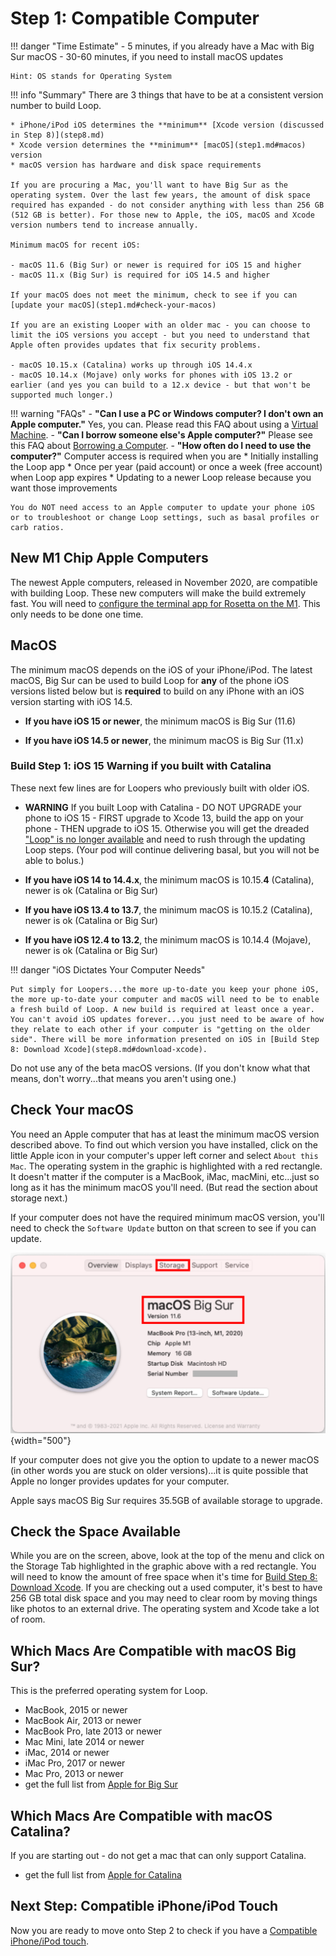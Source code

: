 # Step 1: Compatible Computer

!!! danger "Time Estimate"
    - 5 minutes, if you already have a Mac with Big Sur macOS
    - 30-60 minutes, if you need to install macOS updates

    Hint: OS stands for Operating System

!!! info "Summary"
    There are 3 things that have to be at a consistent version number to build Loop.

    * iPhone/iPod iOS determines the **minimum** [Xcode version (discussed in Step 8)](step8.md)
    * Xcode version determines the **minimum** [macOS](step1.md#macos) version
    * macOS version has hardware and disk space requirements

    If you are procuring a Mac, you'll want to have Big Sur as the operating system. Over the last few years, the amount of disk space required has expanded - do not consider anything with less than 256 GB (512 GB is better). For those new to Apple, the iOS, macOS and Xcode version numbers tend to increase annually.

    Minimum macOS for recent iOS:

    - macOS 11.6 (Big Sur) or newer is required for iOS 15 and higher
    - macOS 11.x (Big Sur) is required for iOS 14.5 and higher

    If your macOS does not meet the minimum, check to see if you can [update your macOS](step1.md#check-your-macos)

    If you are an existing Looper with an older mac - you can choose to limit the iOS versions you accept - but you need to understand that Apple often provides updates that fix security problems.

    - macOS 10.15.x (Catalina) works up through iOS 14.4.x
    - macOS 10.14.x (Mojave) only works for phones with iOS 13.2 or earlier (and yes you can build to a 12.x device - but that won't be supported much longer.)

!!! warning "FAQs"
    - **"Can I use a PC or Windows computer? I don't own an Apple computer."** Yes, you can. Please read this FAQ about using a [Virtual Machine](../faqs/FAQs.md#can-i-use-a-pc-or-windows-computer-to-build).
    - **"Can I borrow someone else's Apple computer?"** Please see this FAQ about [Borrowing a Computer](../faqs/FAQs.md#do-i-need-to-own-my-own-apple-computer).
    - **"How often do I need to use the computer?"** Computer access is required when you are
        * Initially installing the Loop app
        * Once per year (paid account) or once a week (free account) when Loop app expires
        * Updating to a newer Loop release because you want those improvements

    You do NOT need access to an Apple computer to update your phone iOS or to troubleshoot or change Loop settings, such as basal profiles or carb ratios.

## New M1 Chip Apple Computers

The newest Apple computers, released in November 2020, are compatible with building Loop. These new computers will make the build extremely fast. You will need to [configure the terminal app for Rosetta on the M1](step7.md#configure-terminal-app-for-rosetta-on-m1-computer). This only needs to be done one time.

## MacOS

The minimum macOS depends on the iOS of your iPhone/iPod. The latest macOS, Big Sur can be used to build Loop for **any** of the phone iOS versions listed below but is **required** to build on any iPhone with an iOS version starting with iOS 14.5.

* **If you have iOS 15 or newer**, the minimum macOS is Big Sur (11.6)

* **If you have iOS 14.5 or newer**, the minimum macOS is Big Sur (11.x)

### Build Step 1: iOS 15 Warning if you built with Catalina

These next few lines are for Loopers who previously built with older iOS.  

* **WARNING** If you built Loop with Catalina - DO NOT UPGRADE your phone to iOS 15 - FIRST upgrade to Xcode 13, build the app on your phone - THEN upgrade to iOS 15. Otherwise you will get the dreaded ["Loop" is no longer available](updating.md#loop-is-no-longer-available) and need to rush through the updating Loop steps.  (Your pod will continue delivering basal, but you will not be able to bolus.)

* **If you have iOS 14 to 14.4.x**, the minimum macOS is 10.15.**4** (Catalina), newer is ok (Catalina or Big Sur)

* **If you have iOS 13.4 to 13.7**, the minimum macOS is 10.15.2 (Catalina), newer is ok (Catalina or Big Sur)

* **If you have iOS 12.4 to 13.2**, the minimum macOS is 10.14.4 (Mojave), newer is ok (Catalina or Big Sur)


!!! danger "iOS Dictates Your Computer Needs"

    Put simply for Loopers...the more up-to-date you keep your phone iOS, the more up-to-date your computer and macOS will need to be to enable a fresh build of Loop. A new build is required at least once a year. You can't avoid iOS updates forever...you just need to be aware of how they relate to each other if your computer is "getting on the older side". There will be more information presented on iOS in [Build Step 8: Download Xcode](step8.md#download-xcode).

Do not use any of the beta macOS versions. (If you don't know what that means, don't worry...that means you aren't using one.)

## Check Your macOS

You need an Apple computer that has at least the minimum macOS version described above. To find out which version you have installed, click on the little Apple icon in your computer's upper left corner and select `About this Mac`. The operating system in the graphic is highlighted with a red rectangle. It doesn't matter if the computer is a MacBook, iMac, macMini, etc...just so long as it has the minimum macOS you'll need. (But read the section about storage next.)

If your computer does not have the required minimum macOS version, you'll need to check the `Software Update` button on that screen to see if you can update.

![image showing macOS and system details](img/macos.svg){width="500"}

If your computer does not give you the option to update to a newer macOS (in other words you are stuck on older versions)...it is quite possible that Apple no longer provides updates for your computer.

Apple says macOS Big Sur requires 35.5GB of available storage to upgrade.

## Check the Space Available

While you are on the screen, above, look at the top of the menu and click on the Storage Tab highlighted in the graphic above with a red rectangle.  You will need to know the amount of free space when it's time for [Build Step 8: Download Xcode](step8.md). If you are checking out a used computer, it's best to have 256 GB total disk space and you may need to clear room by moving things like photos to an external drive. The operating system and Xcode take a lot of room.

## Which Macs Are Compatible with macOS Big Sur?

This is the preferred operating system for Loop.

* MacBook, 2015 or newer
* MacBook Air, 2013 or newer
* MacBook Pro, late 2013 or newer
* Mac Mini, late 2014 or newer
* iMac, 2014 or newer
* iMac Pro, 2017 or newer
* Mac Pro, 2013 or newer
* get the full list from [Apple for Big Sur](https://support.apple.com/en-us/HT211238)


## Which Macs Are Compatible with macOS Catalina?

If you are starting out - do not get a mac that can only support Catalina.

* get the full list from [Apple for Catalina](https://support.apple.com/en-us/HT210222)

## Next Step: Compatible iPhone/iPod Touch

Now you are ready to move onto Step 2 to check if you have a [Compatible iPhone/iPod touch](step2.md).
